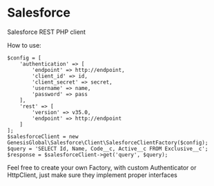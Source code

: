 # Salesforce
Salesforce REST PHP client


How to use:
```
$config = [
    'authentication' => [
        'endpoint' => http://endpoint,
        'client_id' => id,
        'client_secret' => secret,
        'username' => name,
        'password' => pass
    ],
    'rest' => [
        'version' => v35.0,
        'endpoint' => http://endpoint
    ]
];
$salesforceClient = new GenesisGlobal\Salesforce\Client\SalesforceClientFactory($config);
$query = 'SELECT Id, Name, Code__c, Active__c FROM Exclusive__c';
$response = $salesforceClient->get('query', $query);
```

Feel free to create your own Factory, with custom Authenticator or HttpClient, just make sure they implement proper interfaces